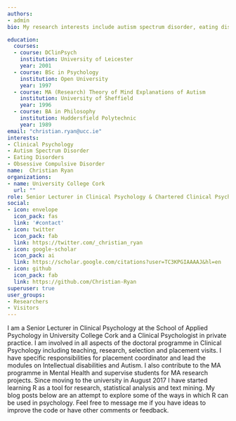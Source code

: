 ```yaml
---
authors:
- admin
bio: My research interests include autism spectrum disorder, eating disorders, obsessive compulsive disorder and some other stuff...

education:
  courses:
  - course: DClinPsych
    institution: University of Leicester
    year: 2001
  - course: BSc in Psychology
    institution: Open University
    year: 1997
  - course: MA (Research) Theory of Mind Explanations of Autism
    institution: University of Sheffield
    year: 1996
  - course: BA in Philosophy
    institution: Huddersfield Polytechnic
    year: 1989
email: "christian.ryan@ucc.ie"
interests:
- Clinical Psychology
- Autism Spectrum Disorder
- Eating Disorders
- Obsessive Compulsive Disorder
name:  Christian Ryan
organizations:
- name: University College Cork
  url: ""
role: Senior Lecturer in Clinical Psychology & Chartered Clinical Psycholoigst
social:
- icon: envelope
  icon_pack: fas
  link: '#contact'
- icon: twitter
  icon_pack: fab
  link: https://twitter.com/_christian_ryan
- icon: google-scholar
  icon_pack: ai
  link: https://scholar.google.com/citations?user=TC3KPGIAAAAJ&hl=en
- icon: github
  icon_pack: fab
  link: https://github.com/Christian-Ryan
superuser: true
user_groups:
- Researchers
- Visitors
---
```

I am a Senior Lecturer in Clinical Psychology at the School of Applied Psychology in University College Cork and a Clinical Psychologist in private practice. I am involved in all aspects of the doctoral programme in Clinical Psychology including teaching, research, selection and placement visits. I have specific responsibilities for  placement coordinator and lead the modules on Intellectual disabilities and Autism. I also contribute to the MA programme in Mental Health and supervise students for MA research projects. Since moving to the university in August 2017 I have started learning R as a tool for research, statistical analysis and text mining. My blog posts below are an attempt to explore some of the ways in which R can be used in psychology. Feel free to message me if you have ideas to improve the code or have other comments or feedback.
